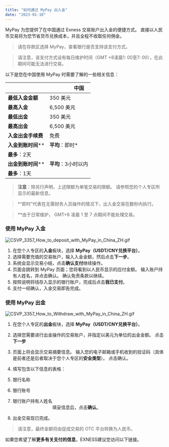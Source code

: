 ```yaml
---
title: "如何通过 MyPay 出入金"
date: "2023-01-10"
---
```


MyPay 为您提供了在中国通过 Exness 交易账户出入金的便捷方式。 直接以人民币交易将为您节省货币兑换成本，并且全程不收取任何佣金。

> 请在存款区选择 MyPay，查看银行是否支持该支付方式。

> 请注意，该支付方式设有每日维护时间（GMT +8凌晨1: 00至7: 00），在此期间可能无法进行交易。

以下是您在中国使用 MyPay 时需要了解的一些相关信息：

|   |                中国 |
| --- | --- |
| **最低入金金额** | 350 美元 |
| **最高入金** | 6,500 美元 |
| **最低出金** | 350 美元 |
| **最高出金** | 6,500 美元 |
| **入金出金手续费** | 免费 |
| **入金到账时间**** | **平均**：即时*  
**最多**：2天 |
| **出金到账时间**** | **平均**：3小时以内  
**最多**：1天 |

> **注意**：除另行声明，上述限额为单笔交易的限额。 请参照您的个人专区所显示的最新信息。

> *“即时”代表在无需财务人员操作的情况下，出入金交易在数秒内执行。

> **由于日常维护， GMT+8 凌晨 1 至 7 点期间不能处理交易。

### 使用 MyPay 入金

![CSVP_3357_How_to_deposit_with_MyPay_in_China_ZH.gif](https://testingcf.jsdelivr.net/gh/jarlin8/OSS@main/exhelp/CSVP_3357_How_to_deposit_with_MyPay_in_China_ZH.gif)

1. 在您个人专区的**入金**板块，选择 **MyPay（USDT/CNY兑换平台）**。
2. 选择需要充值的交易账户，输入入金金额，然后点击**下一步**。
3. 系统会显示交易小结，点击**确认支付**继续操作。
4. 页面会跳转到 MyPay 页面；您将看到以人民币显示的应付金额。 输入账户持有人姓名，并点击确认。 确认免责条款以继续。
5. 按照说明将钱存入显示的银行账户，完成后点击**我已支付**。
6. 支付一经确认，入金交易即告完成。

### 使用 MyPay 出金

![CSVP_3357_How_to_Withdraw_with_MyPay_in_China_ZH.gif](https://testingcf.jsdelivr.net/gh/jarlin8/OSS@main/exhelp/CSVP_3357_How_to_Withdraw_with_MyPay_in_China_ZH.gif)

1. 在您个人专区的**出金**板块，选择 **MyPay（USDT/CNY兑换平台）**。
2. 选择您需要进行出金操作的交易账户，并指定以美元为单位的出金金额。 点击**下一步**
3. 页面上将会显示交易摘要信息。 输入您的电子邮箱或手机收到的验证码（具体是前者还是后者取决于您个人专区的**安全类型**）。 点击确认。
4. 填写包含以下信息的表格：

1. 银行名称
2. 银行账号
3. 银行账户持有人姓名                                                                                                                          填妥信息后，点击**确认**。

5. 出金交易现已完成。

> 请注意，最终金额将由促成交易的 OTC 平台转换为人民币。

如果您希望了解**更多有关支付的信息**，EXNESS建议您访问以下链接。
